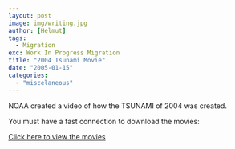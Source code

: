 ```yaml
---
layout: post
image: img/writing.jpg
author: [Helmut]
tags:
  - Migration
exc: Work In Progress Migration
title: "2004 Tsunami Movie"
date: "2005-01-15"
categories: 
  - "miscelaneous"
---
```


NOAA created a video of how the TSUNAMI of 2004 was created.

You must have a fast connection to download the movies:

[Click here to view the movies](http://www.noaanews.noaa.gov/stories2005/s2365.htm)
